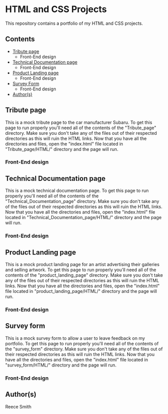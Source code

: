 # HTML and CSS Projects

This repository contains a portfolio of my HTML and CSS projects.

## Contents

   * [Tribute page](#Tribute-page)
     * Front-End design
   * [Technical Documentation page](#Technical-Documentation-page)
     * Front-End design
   * [Product Landing page](#Product-Landing-page)
     * Front-End design
   * [Survey Form](#Survey-form)
     * Front-End design
   * [Author(s)](#Author(s))
   
 ## Tribute page

This is a mock tribute page to the car manufacturer Subaru.
To get this page to run properly you'll need all of the contents of the "Tribute_page" directory. 
Make sure you don't take any of the files out of their respected directories as this will ruin the HTML links.
Now that you have all the directories and files, open the "index.html" file located in "Tribute_page/HTML/" directory and the page will run.

### Front-End design

## Technical Documentation page

This is a mock technical documentation page. 
To get this page to run properly you'll need all of the contents of the "Technical_Documentation_page" directory. 
Make sure you don't take any of the files out of their respected directories as this will ruin the HTML links.
Now that you have all the directories and files, open the "index.html" file located in "Technical_Documentation_page/HTML/" directory and the page will run.

### Front-End design

## Product Landing page

This is a mock product landing page for an artist advertising their galleries and selling artwork.
To get this page to run properly you'll need all of the contents of the "product_landing_page" directory. 
Make sure you don't take any of the files out of their respected directories as this will ruin the HTML links.
Now that you have all the directories and files, open the "index.html" file located in "product_landing_page/HTML/" directory and the page will run.

### Front-End design

## Survey form

This is a mock survey form to allow a user to leave feedback on my portfolio. 
To get this page to run properly you'll need all of the contents of the "survey_form" directory. 
Make sure you don't take any of the files out of their respected directories as this will ruin the HTML links.
Now that you have all the directories and files, open the "index.html" file located in "survey_form/HTML/" directory and the page will run.

### Front-End design

## Author(s)

Reece Smith
